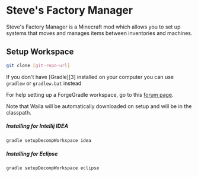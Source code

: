 Steve's Factory Manager
=======
Steve's Factory Manager is a Minecraft mod which allows you to set up systems that moves and manages items between inventories and machines.

Setup Workspace
---


```sh
git clone [git-repo-url]
```

If you don't have [Gradle][3] installed on your computer you can use `gradlew` or `gradlew.bat` instead

For help setting up a ForgeGradle workspace, go to this [forum page][1].

Note that Waila will be automatically downloaded on setup and will be in the classpath.

##### Installing for Intellij IDEA
```sh
gradle setupDecompWorkspace idea
```

##### Installing for Eclipse
```sh
gradle setupDecompWorkspace eclipse
```

[1]:http://www.minecraftforge.net/forum/index.php/topic,14048.0.html
